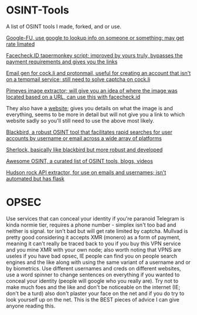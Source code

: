 # OSINT-Tools
A list of OSINT tools I made, forked, and or use.

[Google-FU, use google to lookup info on someone or something; may get rate limated](https://github.com/Nthompson096/GoogleFU-improved)

[Facecheck.ID tapermonkey script; improved by yours truly, bypasses the payment requirements and gives you the links](https://github.com/vin3110/facecheck.id-results-extractor)

[Email gen for cock.li and protonmail, useful for creating an account that isn't on a tempmail service; still need to solve captcha on cock.li](https://github.com/Nthompson096/user-email-gen)

[Pimeyes image extractor; will give you an idea of where the image was located based on a URL, can use this with facecheck.id](https://github.com/Nthompson096/Pimeyes-Free-POC-GUI)

They also have a [website](https://rgbattack.com/); gives you details on what the image is and everything, seems to be more in detail but will not give you a link to which website sadly so you'll still need to use the above most likely.

[Blackbird, a robust OSINT tool that facilitates rapid searches for user accounts by username or email across a wide array of platforms](https://github.com/p1ngul1n0/blackbird)

[Sherlock, basically like blackbird but more robust and developed](https://github.com/sherlock-project)

[Awesome OSINT, a curated list of OSINT tools, blogs, videos](https://github.com/jivoi/awesome-osint)

[Hudson rock API extractor, for use on emails and usernames; isn't automated but has flask](https://github.com/Nthompson096/hudsonrock-search-extractor)

# OPSEC

Use services that can conceal your identity if you're paranoid
Telegram is kinda normie tier, requires a phone number - simplex isn't too bad and neither is signal. tor isn't bad but will get rate limited by captcha.
Mullvad is pretty good considering it accepts XMR (monero) as a form of payment, meaning it can't really be traced back to you if you buy this VPN service and you mine XMR with your own node; also worth noting that VPNS are useles if you have
bad opsec, IE people can find you on people search engines and the like along with using the same variant of a username and or by biometrics.
Use different usernames and creds on different websites, use a word spinner to change sentences on everything if you wanted to conceal your identity (people will google who you really are).
Try not to make much foes and the like and don't be noticeable on the internet (IE; don't be a turd) also don't plaster your face on the net and if you do try to look yourself up on the net.
This is the BEST pieces of advice I can give anyone reading this.

